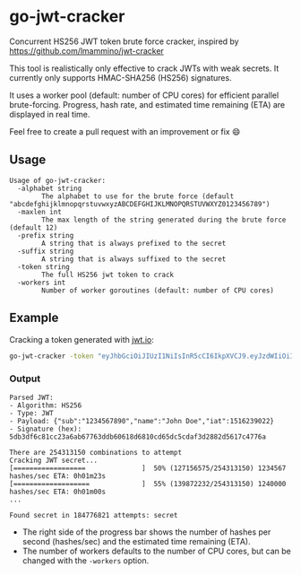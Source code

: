 # go-jwt-cracker
Concurrent HS256 JWT token brute force cracker, inspired by https://github.com/lmammino/jwt-cracker

This tool is realistically only effective to crack JWTs with weak secrets. It currently only supports HMAC-SHA256 (HS256) signatures.

It uses a worker pool (default: number of CPU cores) for efficient parallel brute-forcing. Progress, hash rate, and estimated time remaining (ETA) are displayed in real time.

Feel free to create a pull request with an improvement or fix :smile:

## Usage
```
Usage of go-jwt-cracker:
  -alphabet string
        The alphabet to use for the brute force (default "abcdefghijklmnopqrstuvwxyzABCDEFGHIJKLMNOPQRSTUVWXYZ0123456789")
  -maxlen int
        The max length of the string generated during the brute force (default 12)
  -prefix string
        A string that is always prefixed to the secret
  -suffix string
        A string that is always suffixed to the secret
  -token string
        The full HS256 jwt token to crack
  -workers int
        Number of worker goroutines (default: number of CPU cores)
```

## Example
Cracking a token generated with [jwt.io](https://jwt.io):

```bash
go-jwt-cracker -token "eyJhbGciOiJIUzI1NiIsInR5cCI6IkpXVCJ9.eyJzdWIiOiIxMjM0NTY3ODkwIiwibmFtZSI6IkpvaG4gRG9lIiwiaWF0IjoxNTE2MjM5MDIyfQ.XbPfbIHMI6arZ3Y922BhjWgQzWXcXNrz0ogtVhfEd2o" -alphabet "abcdefghijklmnopqrstuwxyz" -maxlen 6
```

### Output

```
Parsed JWT:
- Algorithm: HS256
- Type: JWT
- Payload: {"sub":"1234567890","name":"John Doe","iat":1516239022}
- Signature (hex): 5db3df6c81cc23a6ab67763ddb60618d6810cd65dc5cdaf3d2882d5617c4776a

There are 254313150 combinations to attempt
Cracking JWT secret...
[==================              ]  50% (127156575/254313150) 1234567 hashes/sec ETA: 0h01m23s
[===================             ]  55% (139872232/254313150) 1240000 hashes/sec ETA: 0h01m00s
...

Found secret in 184776821 attempts: secret
```

- The right side of the progress bar shows the number of hashes per second (hashes/sec) and the estimated time remaining (ETA).
- The number of workers defaults to the number of CPU cores, but can be changed with the `-workers` option.